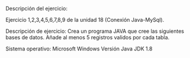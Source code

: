 
Descripción del ejercicio:

Ejercicio 1,2,3,4,5,6,7,8,9 de la unidad 18 (Conexión Java-MySql).

Descripción de ejercicio: Crea un programa JAVA que cree las siguientes bases de datos. Añade al menos 5 registros validos por cada tabla.

Sistema operativo: Microsoft Windows Versión Java JDK 1.8
